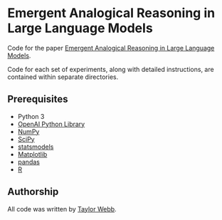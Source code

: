 # Emergent Analogical Reasoning in Large Language Models

Code for the paper [Emergent Analogical Reasoning in Large Language Models](https://arxiv.org/abs/2212.09196). 

Code for each set of experiments, along with detailed instructions, are contained within separate directories.

## Prerequisites

- Python 3
- [OpenAI Python Library](https://github.com/openai/openai-python)
- [NumPy](https://numpy.org/)
- [SciPy](https://scipy.org/)
- [statsmodels](https://www.statsmodels.org/stable/index.html)
- [Matplotlib](https://matplotlib.org/)
- [pandas](https://pandas.pydata.org/)
- [R](https://www.r-project.org/)


## Authorship

All code was written by [Taylor Webb](https://github.com/taylorwwebb). 
